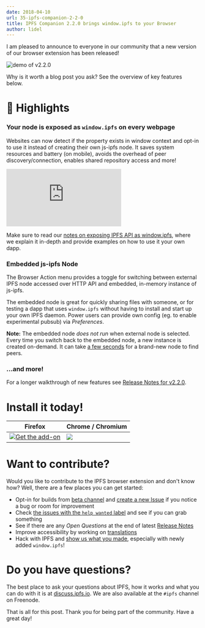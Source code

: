 ```yaml
---
date: 2018-04-10
url: 35-ipfs-companion-2-2-0
title: IPFS Companion 2.2.0 brings window.ipfs to your Browser
author: lidel
---
```


I am pleased to announce to everyone in our community that a new version of our
browser extension has been released!

![demo of v2.2.0](https://user-images.githubusercontent.com/157609/38491868-6c9dbaa0-3bed-11e8-975a-52bea908f1cb.gif)

Why is it worth a blog post you ask? See the overview of key features below.

# 🔦 Highlights

### Your node is exposed as `window.ipfs` on every webpage

Websites can now detect if the property exists in window context and opt-in to
use it instead of creating their own js-ipfs node.  It saves system resources
and battery (on mobile), avoids the overhead of peer discovery/connection,
enables shared repository access and more!

<p class="yt-container">
<iframe src="https://www.youtube-nocookie.com/embed/t1ldUp_mjDk?rel=0" frameborder="0" allow="autoplay; encrypted-media" allowfullscreen></iframe>
</p>

Make sure to read our [notes on exposing IPFS API as window.ipfs](https://github.com/ipfs-shipyard/ipfs-companion/blob/master/docs/window.ipfs.md),
where we explain it in-depth and provide examples on how to use it your own dapp.

### Embedded js-ipfs Node

The Browser Action menu provides a toggle for switching  between external IPFS
node accessed over HTTP API and embedded, in-memory instance of js-ipfs.

The embedded node is great for quickly sharing files with someone, or for
testing a dapp that uses `window.ipfs` without having to install and start up
your own IPFS daemon.
Power users can provide own config (eg. to enable experimental pubsub) via _Preferences_.

**Note:** The embedded node _does not run_ when external node is selected.
Every time you switch back to the embedded node, a new instance is created
on-demand. It can take [a few seconds](https://user-images.githubusercontent.com/157609/38493690-4a77bd9e-3bf3-11e8-85da-ba06fd94cdbf.gif)
for a brand-new node to find peers.

### …and more!

For a longer walkthrough of new features see [Release Notes for v2.2.0](https://github.com/ipfs-shipyard/ipfs-companion/releases/tag/v2.2.0).

# Install it today!


| Firefox                                                                                                                                       | Chrome / Chromium                                                                                                                                                                        |
|-----------------------------------------------------------------------------------------------------------------------------------------------|------------------------------------------------------------------------------------------------------------------------------------------------------------------------------------------|
| [![Get the add-on](https://blog.mozilla.org/addons/files/2015/11/AMO-button_1.png)](https://addons.mozilla.org/addon/ipfs-companion/) | [![](https://developer.chrome.com/webstore/images/ChromeWebStore_BadgeWBorder_v2_206x58.png)](https://chrome.google.com/webstore/detail/ipfs-companion/nibjojkomfdiaoajekhjakgkdhaomnch) |


# Want to contribute?

Would you like to contribute to the IPFS browser extension and don't know how? Well, there are a few places you can get started:

- Opt-in for builds from [beta channel](https://github.com/ipfs-shipyard/ipfs-companion#beta-channel) and [create a new Issue](https://github.com/ipfs/ipfs-companion/issues/new) if you notice a bug or room for improvement
- Check [the issues with the `help wanted` label](https://github.com/ipfs-shipyard/ipfs-companion/issues?q=is%3Aissue+is%3Aopen+label%3A%22help+wanted%22) and see if you can grab something
- See if there are any _Open Questions_ at the end of latest [Release Notes](https://github.com/ipfs-shipyard/ipfs-companion/releases/latest)
- Improve accessibility by working on [translations](https://github.com/ipfs-shipyard/ipfs-companion/blob/master/docs/localization-notes.md)
- Hack with IPFS and [show us what you made](https://github.com/ipfs/awesome-ipfs), especially with newly added `window.ipfs`!

# Do you have questions?

The best place to ask your questions about IPFS, how it works and what you can
do with it is at [discuss.ipfs.io](http://discuss.ipfs.io). We are also
available at the `#ipfs` channel on Freenode.

That is all for this post. Thank you for being part of the community. Have a great day!
